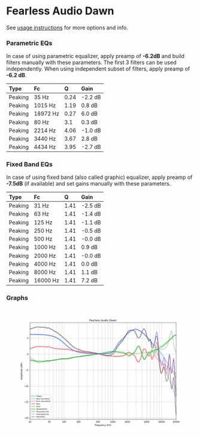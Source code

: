 # Fearless Audio Dawn
See [usage instructions](https://github.com/jaakkopasanen/AutoEq#usage) for more options and info.

### Parametric EQs
In case of using parametric equalizer, apply preamp of **-6.2dB** and build filters manually
with these parameters. The first 3 filters can be used independently.
When using independent subset of filters, apply preamp of **-6.2 dB**.

| Type    | Fc       |    Q | Gain    |
|:--------|:---------|:-----|:--------|
| Peaking | 35 Hz    | 0.24 | -2.2 dB |
| Peaking | 1015 Hz  | 1.19 | 0.8 dB  |
| Peaking | 18972 Hz | 0.27 | 6.0 dB  |
| Peaking | 80 Hz    | 3.1  | 0.3 dB  |
| Peaking | 2214 Hz  | 4.06 | -1.0 dB |
| Peaking | 3440 Hz  | 3.67 | 2.8 dB  |
| Peaking | 4434 Hz  | 3.95 | -2.7 dB |

### Fixed Band EQs
In case of using fixed band (also called graphic) equalizer, apply preamp of **-7.5dB**
(if available) and set gains manually with these parameters.

| Type    | Fc       |    Q | Gain    |
|:--------|:---------|:-----|:--------|
| Peaking | 31 Hz    | 1.41 | -2.5 dB |
| Peaking | 63 Hz    | 1.41 | -1.4 dB |
| Peaking | 125 Hz   | 1.41 | -1.1 dB |
| Peaking | 250 Hz   | 1.41 | -0.5 dB |
| Peaking | 500 Hz   | 1.41 | -0.0 dB |
| Peaking | 1000 Hz  | 1.41 | 0.9 dB  |
| Peaking | 2000 Hz  | 1.41 | -0.0 dB |
| Peaking | 4000 Hz  | 1.41 | 0.0 dB  |
| Peaking | 8000 Hz  | 1.41 | 1.1 dB  |
| Peaking | 16000 Hz | 1.41 | 7.2 dB  |

### Graphs
![](./Fearless%20Audio%20Dawn.png)